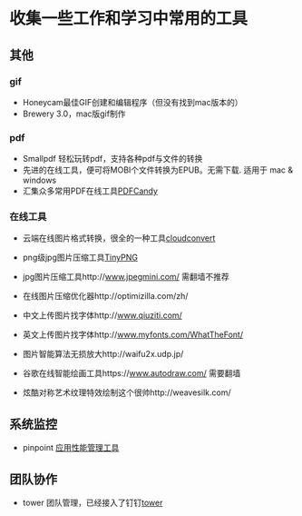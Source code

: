 # 收集一些工作和学习中常用的工具

## 其他
### gif
- Honeycam最佳GIF创建和编辑程序（但没有找到mac版本的）
- Brewery 3.0，mac版gif制作
### pdf
- Smallpdf 轻松玩转pdf，支持各种pdf与文件的转换
- 先进的在线工具，便可将MOBI个文件转换为EPUB。无需下载. 适用于 mac & windows
- 汇集众多常用PDF在线工具[PDFCandy](https://pdfcandy.com/#)

### 在线工具
- 云端在线图片格式转换，很全的一种工具[cloudconvert](https://cloudconvert.com/)
- png级jpg图片压缩工具[TinyPNG](https://tinypng.com/)
- jpg图片压缩工具http://www.jpegmini.com/ 需翻墙不推荐
- 在线图片压缩优化器http://optimizilla.com/zh/
- 中文上传图片找字体http://www.qiuziti.com/
- 英文上传图片找字体http://www.myfonts.com/WhatTheFont/
- 图片智能算法无损放大http://waifu2x.udp.jp/

- 谷歌在线智能绘画工具https://www.autodraw.com/ 需要翻墙
- 炫酷对称艺术纹理特效绘制这个很帅http://weavesilk.com/

## 系统监控
- pinpoint [应用性能管理工具](https://github.com/naver/pinpoint)

## 团队协作
- tower 团队管理，已经接入了钉钉[tower](https://tower.im/)
